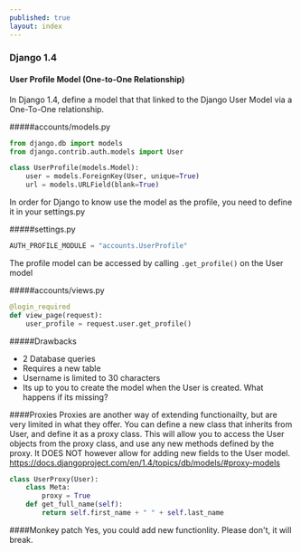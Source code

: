 ```yaml
---
published: true
layout: index
---
```


### Django 1.4
#### User Profile Model (One-to-One Relationship)

In Django 1.4, define a model that that linked to the Django User Model via a One-To-One relationship. 

#####accounts/models.py
```python
from django.db import models
from django.contrib.auth.models import User

class UserProfile(models.Model):
    user = models.ForeignKey(User, unique=True)
    url = models.URLField(blank=True)
```
In order for Django to know use the model as the profile, you need to define it in your settings.py

#####settings.py
```python
AUTH_PROFILE_MODULE = "accounts.UserProfile"
```

The profile model can be accessed by calling ```.get_profile()``` on the User model

#####accounts/views.py
```python
@login_required
def view_page(request):
    user_profile = request.user.get_profile()
```

#####Drawbacks
* 2 Database queries
* Requires a new table
* Username is limited to 30 characters
* Its up to you to create the model when the User is created. What happens if its missing?

####Proxies
Proxies are another way of extending functionailty, but are very limited in what they offer. You can define a new class that inherits from User, and define it as a proxy class. This will allow you to access the User objects from the proxy class, and use any new methods defined by the proxy. It DOES NOT however allow for adding new fields to the User model.
https://docs.djangoproject.com/en/1.4/topics/db/models/#proxy-models
```python
class UserProxy(User):
    class Meta:
        proxy = True
    def get_full_name(self):
        return self.first_name + " " + self.last_name
```

####Monkey patch
Yes, you could add new functionlity. Please don't, it will break.